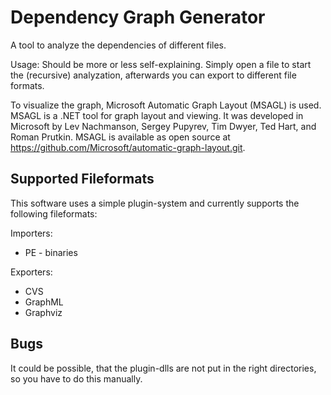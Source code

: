 # Dependency Graph Generator
A tool to analyze the dependencies of different files.

Usage:
Should be more or less self-explaining. Simply open a file to start the (recursive) analyzation, afterwards you can export to different file formats.

To visualize the graph, Microsoft Automatic Graph Layout (MSAGL) is used. MSAGL is a .NET tool for graph layout and viewing. It was developed in Microsoft by Lev Nachmanson, Sergey Pupyrev, Tim Dwyer, Ted Hart, and Roman Prutkin. MSAGL is available as open source at https://github.com/Microsoft/automatic-graph-layout.git.

## Supported Fileformats

This software uses a simple plugin-system and currently supports the following fileformats:

Importers:
* PE - binaries

Exporters:
* CVS
* GraphML
* Graphviz

## Bugs
It could be possible, that the plugin-dlls are not put in the right directories, so you have to do this manually.
